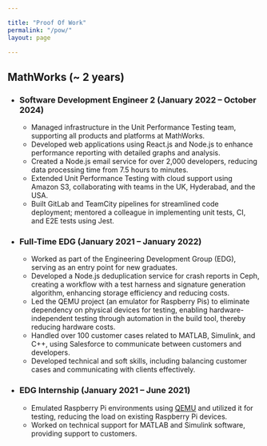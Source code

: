 ```yaml
---

title: "Proof Of Work"  
permalink: "/pow/"  
layout: page

---
```


<h2> MathWorks (~ 2 years) </h2>

<ul> 
    <li>
        <h3>Software Development Engineer 2 (January 2022 – October 2024)</h3>
        <ul>
            <li> Managed infrastructure in the Unit Performance Testing team, supporting all products and platforms at MathWorks. </li>
            <li> Developed web applications using React.js and Node.js to enhance performance reporting with detailed graphs and analysis. </li>
            <li> Created a Node.js email service for over 2,000 developers, reducing data processing time from 7.5 hours to minutes. </li>
            <li> Extended Unit Performance Testing with cloud support using Amazon S3, collaborating with teams in the UK, Hyderabad, and the USA. </li>
            <li> Built GitLab and TeamCity pipelines for streamlined code deployment; mentored a colleague in implementing unit tests, CI, and E2E tests using Jest. </li>
        </ul> 
    </li>
    <li>
        <h3>Full-Time EDG (January 2021 – January 2022)</h3> 
        <ul>
            <li> Worked as part of the Engineering Development Group (EDG), serving as an entry point for new graduates. </li>  
            <li> Developed a Node.js deduplication service for crash reports in Ceph, creating a workflow with a test harness and signature generation algorithm, enhancing storage efficiency and reducing costs. </li>
            <li> Led the QEMU project (an emulator for Raspberry Pis) to eliminate dependency on physical devices for testing, enabling hardware-independent testing through automation in the build tool, thereby reducing hardware costs. </li>
            <li> Handled over 100 customer cases related to MATLAB, Simulink, and C++, using Salesforce to communicate between customers and developers. </li>
            <li> Developed technical and soft skills, including balancing customer cases and communicating with clients effectively. </li>
        </ul>
    </li>
    <li>
        <h3>EDG Internship (January 2021 – June 2021)</h3> 
        <ul>
            <li> Emulated Raspberry Pi environments using <a href="https://www.qemu.org/">QEMU</a> and utilized it for testing, reducing the load on existing Raspberry Pi devices. </li>  
            <li> Worked on technical support for MATLAB and Simulink software, providing support to customers. </li>
        </ul>
    </li>
</ul>
